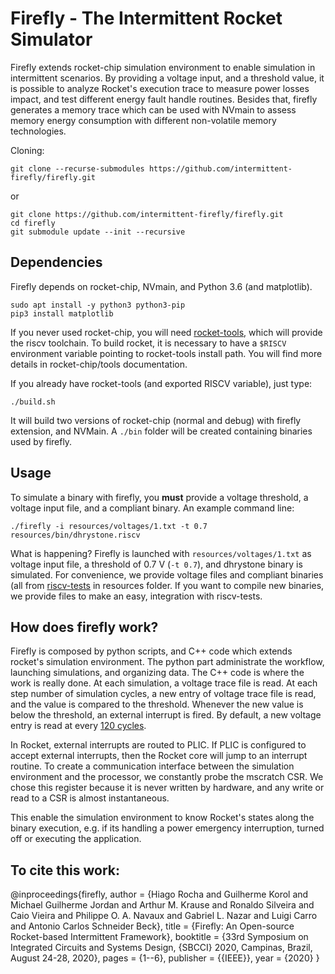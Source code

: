 # Firefly - The Intermittent Rocket Simulator

Firefly extends rocket-chip simulation environment to enable simulation in intermittent scenarios. By providing a voltage input, and a threshold value, it is possible to analyze Rocket's execution trace to measure power losses impact, and test different energy fault handle routines. Besides that, firefly generates a memory trace which can be used with NVmain to assess memory energy consumption with different non-volatile memory technologies.

Cloning:
```
git clone --recurse-submodules https://github.com/intermittent-firefly/firefly.git
```
or
```
git clone https://github.com/intermittent-firefly/firefly.git
cd firefly
git submodule update --init --recursive
```

## Dependencies

Firefly depends on rocket-chip, NVmain, and Python 3.6 (and matplotlib). 

```
sudo apt install -y python3 python3-pip
pip3 install matplotlib
```

If you never used rocket-chip, you will need [rocket-tools](https://github.com/chipsalliance/rocket-tools), which will provide the riscv toolchain. To build rocket, it is necessary to have a `$RISCV` environment variable pointing to rocket-tools install path. You will find more details in rocket-chip/tools documentation.

If you already have rocket-tools (and exported RISCV variable), just type:

```
./build.sh
```

It will build two versions of rocket-chip (normal and debug) with firefly extension, and NVMain. A `./bin` folder will be created containing binaries used by firefly.

## Usage

To simulate a binary with firefly, you **must** provide a voltage threshold, a voltage input file, and a compliant binary. An example command line:

```
./firefly -i resources/voltages/1.txt -t 0.7 resources/bin/dhrystone.riscv
```

What is happening? Firefly is launched with `resources/voltages/1.txt` as voltage input file, a threshold of 0.7 V (`-t 0.7`), and dhrystone binary is simulated. For convenience, we provide voltage files and compliant binaries (all from [riscv-tests](https://github.com/riscv/riscv-tests) in resources folder. If you want to compile new binaries, we provide files to make an easy, integration with riscv-tests.

## How does firefly work?

Firefly is composed by python scripts, and C++ code which extends rocket's simulation environment. The python part administrate the workflow, launching simulations, and organizing data. The C++ code is where the work is really done. At each simulation, a voltage trace file is read. At each step number of simulation cycles, a new entry of voltage trace file is read, and the value is compared to the threshold. Whenever the new value is below the threshold, an external interrupt is fired. By default, a new voltage entry is read at every [120 cycles](https://github.com/Zeldax64/firefly/blob/193ef09fb9ef38126d53a1fa2d512964340567e9/riscv/firefly-rocket/csrc/firefly.cc#L13).

In Rocket, external interrupts are routed to PLIC. If PLIC is configured to accept external interrupts, then the Rocket core will jump to an interrupt routine. To create a communication interface between the simulation environment and the processor, we constantly probe the mscratch CSR. We chose this register because it is never written by hardware, and any write or read to a CSR is almost instantaneous.

This enable the simulation environment to know Rocket's states along the binary execution, e.g. if its handling a power emergency interruption, turned off or executing the application.

## To cite this work:

@inproceedings{firefly,
  author    = {Hiago Rocha and
               Guilherme Korol and
               Michael Guilherme Jordan and
               Arthur M. Krause and
               Ronaldo Silveira and
               Caio Vieira and
               Philippe O. A. Navaux and
               Gabriel L. Nazar and
               Luigi Carro and
               Antonio Carlos Schneider Beck},
  title     = {Firefly: An Open-source Rocket-based Intermittent Framework},
  booktitle = {33rd Symposium on Integrated Circuits and Systems Design, {SBCCI}
               2020, Campinas, Brazil, August 24-28, 2020},
  pages     = {1--6},
  publisher = {{IEEE}},
  year      = {2020}
}
